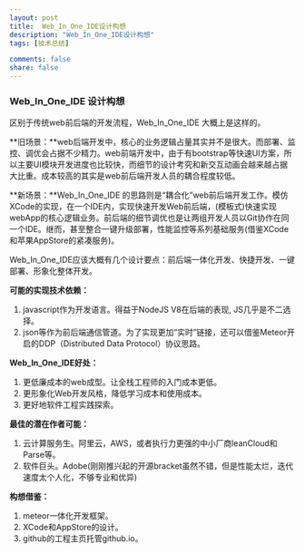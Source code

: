 ```yaml
---
layout: post
title:  Web_In_One_IDE设计构想
description: "Web_In_One_IDE设计构想"
tags: [技术总结]

comments: false
share: false
---
```



### Web_In_One_IDE 设计构想


区别于传统web前后端的开发流程，Web_In_One_IDE 大概上是这样的。

**旧场景：**web后端开发中，核心的业务逻辑占量其实并不是很大。而部署、监控、调优会占据不少精力。web前端开发中，由于有bootstrap等快速UI方案，所以主要UI模块开发进度也比较快，而细节的设计考究和新交互动画会越来越占据大比重。成本较高的其实是web前后端开发人员的耦合程度较低。

**新场景：**Web_In_One_IDE 的思路则是“耦合化”web前后端开发工作。模仿XCode的实现，在一个IDE内，实现快速开发Web前后端，(模板式)快速实现webApp的核心逻辑业务。前后端的细节调优也是让两组开发人员以Git协作在同一个IDE。继而，甚至整合一键升级部署，性能监控等系列基础服务(借鉴XCode和苹果AppStore的紧凑服务)。

Web_In_One_IDE应该大概有几个设计要点：前后端一体化开发、快捷开发、一键部署、形象化整体开发。

**可能的实现技术依赖：**

1. javascript作为开发语言。得益于NodeJS V8在后端的表现, JS几乎是不二选择。
2. json等作为前后端通信管道。为了实现更加“实时”链接，还可以借鉴Meteor开启的DDP（Distributed Data Protocol）协议思路。

**Web_In_One_IDE好处：**

1. 更低廉成本的web成型。让全栈工程师的入门成本更低。
2. 更形象化Web开发风格，降低学习成本和使用成本。
3. 更好地软件工程实践探索。

**最佳的潜在作者可能：**

1. 云计算服务生。阿里云，AWS，或者执行力更强的中小厂商leanCloud和Parse等。
2. 软件巨头。Adobe(刚刚推兴起的开源bracket虽然不错，但是性能太烂，迭代速度太个人化，不够专业和优异)

**构想借鉴：**

1. meteor一体化开发框架。
2. XCode和AppStore的设计。
3. github的工程主页托管github.io。